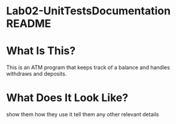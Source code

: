 # Lab02-UnitTestsDocumentation README

# What Is This?
This is an ATM program that keeps track of a balance and handles withdraws and deposits.

# What Does It Look Like?


show them how they use it
tell them any other relevant details
